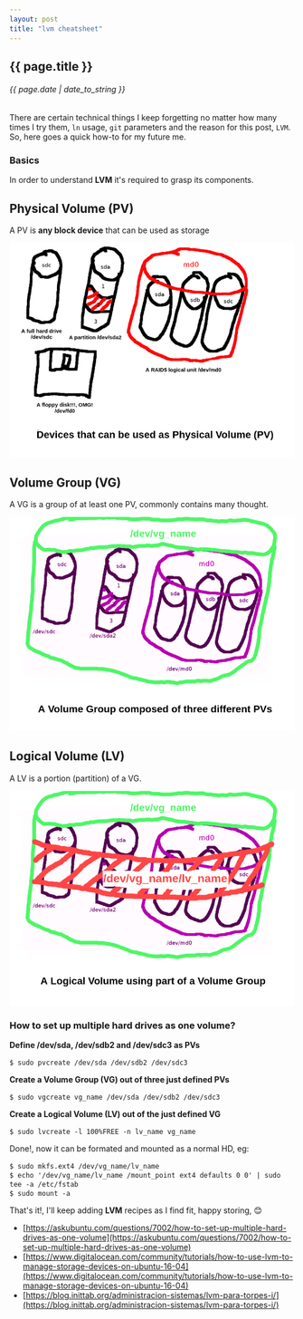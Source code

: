 ```yaml
---
layout: post
title: "lvm cheatsheet"
---
```


## {{ page.title }}

###### {{ page.date | date_to_string }}

There are certain technical things I keep forgetting no matter how many times
I try them, `ln` usage, `git` parameters and the reason for this post, `LVM`.
So, here goes a quick how-to for my future me.

### Basics

In order to understand **LVM** it's required to grasp its components.

## Physical Volume (PV)

A PV is **any block device** that can be used as storage

**[![](/assets/img/lvm_pv.png)](/assets/img/lvm_pv.png)**

## Volume Group (VG)

A VG is a group of at least one PV, commonly contains many thought.

**[![](/assets/img/lvm_vg.png)](/assets/img/lvm_vg.png)**

## Logical Volume (LV)

A LV is a portion (partition) of a VG.

**[![](/assets/img/lvm_lv.png)](/assets/img/lvm_lv.png)**

### How to set up multiple hard drives as one volume?

**Define /dev/sda, /dev/sdb2 and /dev/sdc3 as PVs**

    $ sudo pvcreate /dev/sda /dev/sdb2 /dev/sdc3

**Create a Volume Group (VG) out of three just defined PVs**

    $ sudo vgcreate vg_name /dev/sda /dev/sdb2 /dev/sdc3

**Create a Logical Volume (LV) out of the just defined VG**

    $ sudo lvcreate -l 100%FREE -n lv_name vg_name

Done!, now it can be formated and mounted as a normal HD, eg:

    $ sudo mkfs.ext4 /dev/vg_name/lv_name
    $ echo '/dev/vg_name/lv_name /mount_point ext4 defaults 0 0' | sudo tee -a /etc/fstab
    $ sudo mount -a

That's it!, I'll keep adding **LVM** recipes as I find fit, happy storing,
&#128522;

- [https://askubuntu.com/questions/7002/how-to-set-up-multiple-hard-drives-as-one-volume](https://askubuntu.com/questions/7002/how-to-set-up-multiple-hard-drives-as-one-volume)
- [https://www.digitalocean.com/community/tutorials/how-to-use-lvm-to-manage-storage-devices-on-ubuntu-16-04](https://www.digitalocean.com/community/tutorials/how-to-use-lvm-to-manage-storage-devices-on-ubuntu-16-04)
- [https://blog.inittab.org/administracion-sistemas/lvm-para-torpes-i/](https://blog.inittab.org/administracion-sistemas/lvm-para-torpes-i/)
